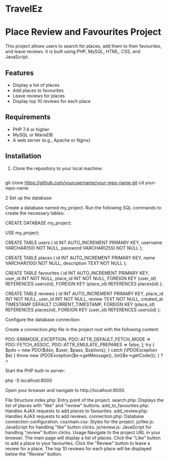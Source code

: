 # TravelEz
# Place Review and Favourites Project

This project allows users to search for places, add them to their favourites, and leave reviews. It is built using PHP, MySQL, HTML, CSS, and JavaScript.

## Features

- Display a list of places
- Add places to favourites
- Leave reviews for places
- Display top 10 reviews for each place

## Requirements

- PHP 7.4 or higher
- MySQL or MariaDB
- A web server (e.g., Apache or Nginx)

## Installation

1. Clone the repository to your local machine:
   ```sh
 git clone https://github.com/yourusername/your-repo-name.git
  cd your-repo-name

  2 Set up the database:

Create a database named my_project.
Run the following SQL commands to create the necessary tables:

CREATE DATABASE my_project;

USE my_project;

CREATE TABLE users (
    id INT AUTO_INCREMENT PRIMARY KEY,
    username VARCHAR(50) NOT NULL,
    password VARCHAR(255) NOT NULL
);

CREATE TABLE places (
    id INT AUTO_INCREMENT PRIMARY KEY,
    name VARCHAR(100) NOT NULL,
    description TEXT NOT NULL
);

CREATE TABLE favourites (
    id INT AUTO_INCREMENT PRIMARY KEY,
    user_id INT NOT NULL,
    place_id INT NOT NULL,
    FOREIGN KEY (user_id) REFERENCES users(id),
    FOREIGN KEY (place_id) REFERENCES places(id)
);

CREATE TABLE reviews (
    id INT AUTO_INCREMENT PRIMARY KEY,
    place_id INT NOT NULL,
    user_id INT NOT NULL,
    review TEXT NOT NULL,
    created_at TIMESTAMP DEFAULT CURRENT_TIMESTAMP,
    FOREIGN KEY (place_id) REFERENCES places(id),
    FOREIGN KEY (user_id) REFERENCES users(id)
);

Configure the database connection:

Create a connection.php file in the project root with the following content:
<?php
$host = '127.0.0.1';
$db = 'my_project';
$user = 'root';
$pass = '';
     $charset = 'utf8mb4';

$dsn = "mysql:host=$host;dbname=$db;charset=$charset";
$options = [
    PDO::ATTR_ERRMODE            => PDO::ERRMODE_EXCEPTION,
    PDO::ATTR_DEFAULT_FETCH_MODE => PDO::FETCH_ASSOC,
    PDO::ATTR_EMULATE_PREPARES   => false,
];

try {
    $pdo = new PDO($dsn, $user, $pass, $options);
} catch (\PDOException $e) {
    throw new \PDOException($e->getMessage(), (int)$e->getCode());
}
?>

Start the PHP built-in server:

php -S localhost:8000

Open your browser and navigate to http://localhost:8000.

File Structure
index.php: Entry point of the project.
search.php: Displays the list of places with "like" and "review" buttons.
add_to_favourites.php: Handles AJAX requests to add places to favourites.
add_review.php: Handles AJAX requests to add reviews.
connection.php: Database connection configuration.
css/main.css: Styles for the project.
js/like.js: JavaScript for handling "like" button clicks.
js/review.js: JavaScript for handling "review" button clicks.
Usage
Navigate to the project URL in your browser.
The main page will display a list of places.
Click the "Like" button to add a place to your favourites.
Click the "Review" button to leave a review for a place.
The top 10 reviews for each place will be displayed below the "Review" button.
